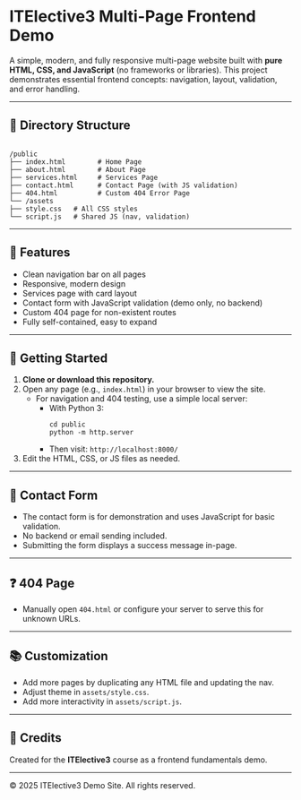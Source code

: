 # ITElective3 Multi-Page Frontend Demo

A simple, modern, and fully responsive multi-page website built with **pure HTML, CSS, and JavaScript** (no frameworks or libraries). This project demonstrates essential frontend concepts: navigation, layout, validation, and error handling.

---

## 📁 **Directory Structure**

```

/public
├── index.html        # Home Page
├── about.html        # About Page
├── services.html     # Services Page
├── contact.html      # Contact Page (with JS validation)
├── 404.html          # Custom 404 Error Page
└── /assets
├── style.css   # All CSS styles
└── script.js   # Shared JS (nav, validation)

````

---

## 🌟 **Features**

- Clean navigation bar on all pages
- Responsive, modern design
- Services page with card layout
- Contact form with JavaScript validation (demo only, no backend)
- Custom 404 page for non-existent routes
- Fully self-contained, easy to expand

---

## 🚀 **Getting Started**

1. **Clone or download this repository.**
2. Open any page (e.g., `index.html`) in your browser to view the site.
   - For navigation and 404 testing, use a simple local server:
     - With Python 3:  
       ```
       cd public
       python -m http.server
       ```
     - Then visit: `http://localhost:8000/`
3. Edit the HTML, CSS, or JS files as needed.

---

## 📝 **Contact Form**

- The contact form is for demonstration and uses JavaScript for basic validation.
- No backend or email sending included.
- Submitting the form displays a success message in-page.

---

## ❓ **404 Page**

- Manually open `404.html` or configure your server to serve this for unknown URLs.

---

## 📚 **Customization**

- Add more pages by duplicating any HTML file and updating the nav.
- Adjust theme in `assets/style.css`.
- Add more interactivity in `assets/script.js`.

---

## 📢 **Credits**

Created for the **ITElective3** course as a frontend fundamentals demo.

---

&copy; 2025 ITElective3 Demo Site. All rights reserved.
````
